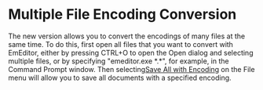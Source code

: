 # Multiple File Encoding Conversion

The new version allows you to convert the encodings of many files at the same time. To do this, first open all files that you want to convert with EmEditor, either by pressing CTRL+O to open the Open dialog and selecting multiple files, or by specifying "emeditor.exe \*.\*", for example, in the Command Prompt window. Then selecting[Save All with Encoding](../dlg/save_all_as/index) on the File menu will allow you to save all documents with a specified encoding.

